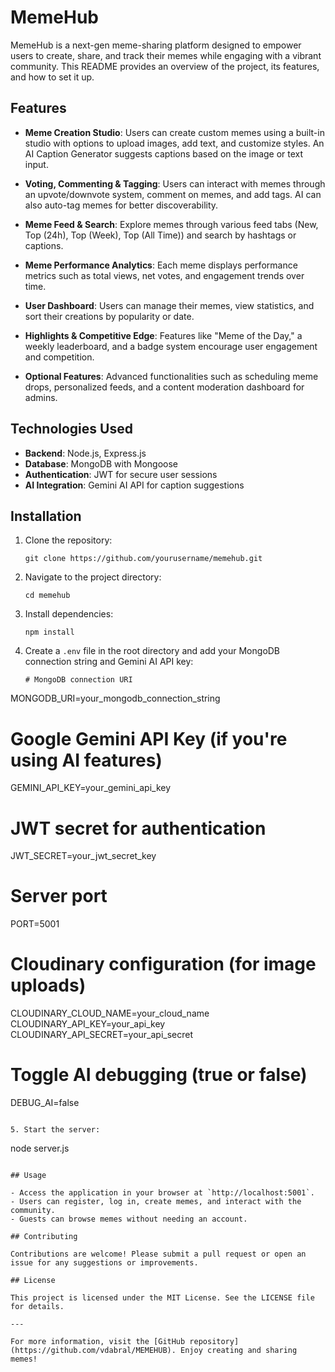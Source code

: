 # MemeHub

MemeHub is a next-gen meme-sharing platform designed to empower users to create, share, and track their memes while engaging with a vibrant community. This README provides an overview of the project, its features, and how to set it up.

## Features

- **Meme Creation Studio**: Users can create custom memes using a built-in studio with options to upload images, add text, and customize styles. An AI Caption Generator suggests captions based on the image or text input.
  
- **Voting, Commenting & Tagging**: Users can interact with memes through an upvote/downvote system, comment on memes, and add tags. AI can also auto-tag memes for better discoverability.

- **Meme Feed & Search**: Explore memes through various feed tabs (New, Top (24h), Top (Week), Top (All Time)) and search by hashtags or captions.

- **Meme Performance Analytics**: Each meme displays performance metrics such as total views, net votes, and engagement trends over time.

- **User Dashboard**: Users can manage their memes, view statistics, and sort their creations by popularity or date.

- **Highlights & Competitive Edge**: Features like "Meme of the Day," a weekly leaderboard, and a badge system encourage user engagement and competition.

- **Optional Features**: Advanced functionalities such as scheduling meme drops, personalized feeds, and a content moderation dashboard for admins.

## Technologies Used

- **Backend**: Node.js, Express.js
- **Database**: MongoDB with Mongoose
- **Authentication**: JWT for secure user sessions
- **AI Integration**: Gemini AI API for caption suggestions

## Installation

1. Clone the repository:
   ```
   git clone https://github.com/yourusername/memehub.git
   ```

2. Navigate to the project directory:
   ```
   cd memehub
   ```

3. Install dependencies:
   ```
   npm install
   ```

4. Create a `.env` file in the root directory and add your MongoDB connection string and Gemini AI API key:
   ```
   # MongoDB connection URI
MONGODB_URI=your_mongodb_connection_string

# Google Gemini API Key (if you're using AI features)
GEMINI_API_KEY=your_gemini_api_key

# JWT secret for authentication
JWT_SECRET=your_jwt_secret_key

# Server port
PORT=5001

# Cloudinary configuration (for image uploads)
CLOUDINARY_CLOUD_NAME=your_cloud_name
CLOUDINARY_API_KEY=your_api_key
CLOUDINARY_API_SECRET=your_api_secret

# Toggle AI debugging (true or false)
DEBUG_AI=false

   ```

5. Start the server:
   ```
   node server.js
   ```

## Usage

- Access the application in your browser at `http://localhost:5001`.
- Users can register, log in, create memes, and interact with the community.
- Guests can browse memes without needing an account.

## Contributing

Contributions are welcome! Please submit a pull request or open an issue for any suggestions or improvements.

## License

This project is licensed under the MIT License. See the LICENSE file for details.

---

For more information, visit the [GitHub repository](https://github.com/vdabral/MEMEHUB). Enjoy creating and sharing memes!